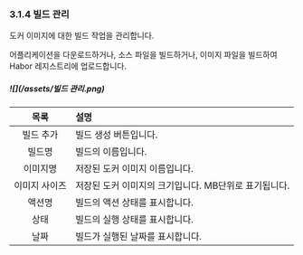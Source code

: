 ### 3.1.4 빌드 관리

도커 이미지에 대한 빌드 작업을 관리합니다.

어플리케이션을 다운로드하거나, 소스 파일을 빌드하거나, 이미지 파일을 빌드하여 Habor 레지스트리에 업로드합니다.

##### ![](/assets/빌드 관리.png)

| 목록 | 설명 |
| :---: | :--- |
| 빌드 추가 | 빌드 생성 버튼입니다. |
| 빌드명  | 빌드의 이름입니다. |
| 이미지명 | 저장된 도커 이미지 이름입니다. |
| 이미지 사이즈  | 저장된 도커 이미지의 크기입니다. MB단위로 표기됩니다. |
| 액션명  | 빌드의 액션 상태를 표시합니다. |
| 상태  | 빌드의 실행 상태를 표시합니다.  |
| 날짜  | 빌드가 실행된 날짜를 표시합니다. |



